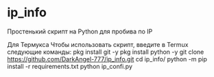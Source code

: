 # ip_info
Простенький скрипт на Python для пробива по IP

Для Термукса
Чтобы использовать скрипт, введите в Termux следующие команды:
pkg install git -y 
pkg install python -y 
git clone https://github.com/DarkAngel-777/ip_info.git
cd ip_info/
python -m pip install -r requirements.txt
python ip_confi.py
